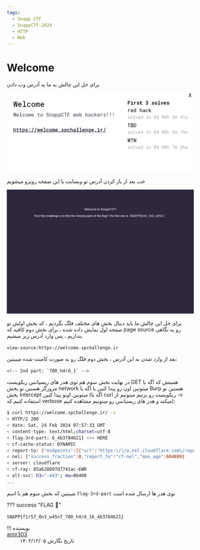 ```yaml
---
tags:
  - Snapp CTF
  - SnappCTF-2024
  - HTTP
  - Web
---
```



<h1 dir="ltr">Welcome</h1>

برای حل این چالش به ما یه آدرس وب دادن

<center>

![welcome.png](./welcome.png)

</center>

خب بعد از باز کردن آدرس تو وبسایت با این صفحه روبرو میشویم
<center>

![welcome1.png](./welcome1.png)

</center>

برای حل این چالش ما باید دنبال بخش های مختلف فلگ بگردیم ، که بخش اولش تو صفحه اول نمایش داده شده ، برای بخش دوم کافیه که page source رو یه نگاهی بندازیم ، پس وارد آدرس زیر میشیم

`view-source:https://welcome.spchallenge.ir`

بعد از وارد شدن به این آدرس ، بخش دوم فلگ رو به صورت کامنت شده میبینین:

‍‍```<!-- 2nd part: `700_h4rd_1` -->```

در نهایت بخش سوم هم توی هدر های ریسپانس ریکویست GET هستش که اگه با مرورگر هستین تو بخش network میتونین اون رو پیدا کنین یا اگه با Burp هستین تو بخش Intercept میتونین اونو پیدا کنین (اگه با curl ریکویست رو بزنیم میتونیم از -v استفاده کنیم که verbose میکنه و هدر های ریسپانس رو میتونیم مشاهده کنیم):

```sh
$ curl https://welcome.spchallenge.ir/ -v
< HTTP/2 200 
< date: Sat, 24 Feb 2024 07:57:33 GMT
< content-type: text/html;charset=utf-8
< flag-3rd-part: 6_4b3784621} <<< HERE
< cf-cache-status: DYNAMIC
< report-to: {"endpoints":[{"url":"https:\/\/a.nel.cloudflare.com\/report\/v3?s=slO0vKYP8RNvjabK9LpwO%2F7ZTHZpdbktAHJRyNVGg2t5yrVDelM8b7EYMNYNoOYTxPiKkQ%2FVLTKn5I7mQXGYoPdgV%2F9XpLVo8Sx0Oa6pRP4PK%2Bh2IXnxAmXQ0Kja2lgyvO%2BE9ugAyfY5"}],"group":"cf-nel","max_age":604800}
< nel: {"success_fraction":0,"report_to":"cf-nel","max_age":604800}
< server: cloudflare
< cf-ray: 85a628897d7741ac-EWR
< alt-svc: h3=":443"; ma=86400
...
```

میبینین که بخش سوم هم با اسم `flag-3rd-part` توی هدر ها ارسال شده است

??? success "FLAG :triangular_flag_on_post:"
    <div dir="ltr">`SNAPP{f1r57_0n3_w45n7_700_h4rd_16_4b3784621}`</div>


!!! نویسنده
    [amir303](https://x.com/amir3O3)$~~~~~~~~~~~~~~~~~~~~~~~~~~~~~~~~~~~~~~~~~~~~~~~~~~~~~~~~~~~~~~~~~~~~~~~~~~~~~~~~~~~~~~~~~~~~~~~~~~~~~~~~~~~~~~~~~~~~~~~~~~~$تاریخ نگارش ۱۴۰۲/۱۲/۰۵